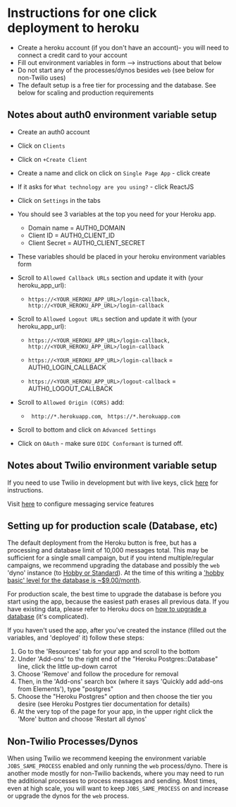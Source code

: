 # Instructions for one click deployment to heroku
- Create a heroku account (if you don't have an account)- you will need to connect a credit card to your account
- Fill out environment variables in form --> instructions about that below
- Do not start any of the processes/dynos besides `web` (see below for non-Twilio uses)
- The default setup is a free tier for processing and the database. See below for scaling and production requirements


## Notes about auth0 environment variable setup
- Create an auth0 account
- Click on `Clients`
- Click on `+Create Client`
- Create a name and click on click on `Single Page App` - click create
- If it asks for `What technology are you using?` - click ReactJS
- Click on `Settings` in the tabs
- You should see 3 variables at the top you need for your Heroku app.
  - Domain name = AUTH0_DOMAIN
  - Client ID = AUTH0_CLIENT_ID
  - Client Secret = AUTH0_CLIENT_SECRET
- These variables should be placed in your heroku environment variables form
- Scroll to `Allowed Callback URLs` section and update it with (your heroku_app_url):
  - `https://<YOUR_HEROKU_APP_URL>/login-callback, http://<YOUR_HEROKU_APP_URL>/login-callback`

- Scroll to `Allowed Logout URLs` section and update it with (your heroku_app_url):
  - `https://<YOUR_HEROKU_APP_URL>/login-callback, http://<YOUR_HEROKU_APP_URL>/login-callback`

  - `https://<YOUR_HEROKU_APP_URL>/login-callback` = AUTH0_LOGIN_CALLBACK
  - `https://<YOUR_HEROKU_APP_URL>/logout-callback` = AUTH0_LOGOUT_CALLBACK
- Scroll to `Allowed Origin (CORS)` add:
  - ` http://*.herokuapp.com`, ` https://*.herokuapp.com`
- Scroll to bottom and click on `Advanced Settings`
- Click on `OAuth` - make sure `OIDC Conformant` is turned off.


## Notes about Twilio environment variable setup
If you need to use Twilio in development but with live keys, click [here](https://github.com/MoveOnOrg/Spoke/blob/main/docs/HOWTO_INTEGRATE_TWILIO.md) for instructions.

Visit [here](https://www.twilio.com/docs/api/messaging/services-and-copilot) to configure messaging service features


## Setting up for production scale (Database, etc)

The default deployment from the Heroku button is free, but has a processing and database limit of 10,000 messages total.
This may be sufficient for a single small campaign, but if you intend multiple/regular campaigns, we recommend upgrading
the database and possibly the `web` 'dyno' instance (to [Hobby or Standard](https://devcenter.heroku.com/articles/dynos)).  At the time of this writing a ['hobby basic' level for the database is ~$9.00/month](https://devcenter.heroku.com/articles/heroku-postgres-plans#plan-tiers).

For production scale, the best time to upgrade the database is before you start using the app, because the easiest path erases all
previous data.  If you have existing data, please refer to Heroku docs on [how to upgrade a database](https://devcenter.heroku.com/articles/upgrading-heroku-postgres-databases) (it's complicated).

If you haven't used the app, after you've created the instance (filled out the variables, and 'deployed' it)
follow these steps:

1. Go to the 'Resources' tab for your app and scroll to the bottom
2. Under 'Add-ons' to the right end of the "Heroku Postgres::Database" line, click the little up-down carrot
3. Choose 'Remove' and follow the procedure for removal
4. Then, in the 'Add-ons' search box (where it says 'Quickly add add-ons from Elements'), type "postgres"
5. Choose the "Heroku Postgres" option and then choose the tier you desire (see Heroku Postgres tier documentation for details)
6. At the very top of the page for your app, in the upper right click the 'More' button and choose 'Restart all dynos'


## Non-Twilio Processes/Dynos

When using Twilio we recommend keeping the environment variable `JOBS_SAME_PROCESS` enabled and only running the `web` process/dyno.
There is another mode mostly for non-Twilio backends, where you may need to run the additional processes to process messages and sending.  Most times, even at high scale, you will want to keep `JOBS_SAME_PROCESS` on and increase or upgrade the dynos for the `web` process.

